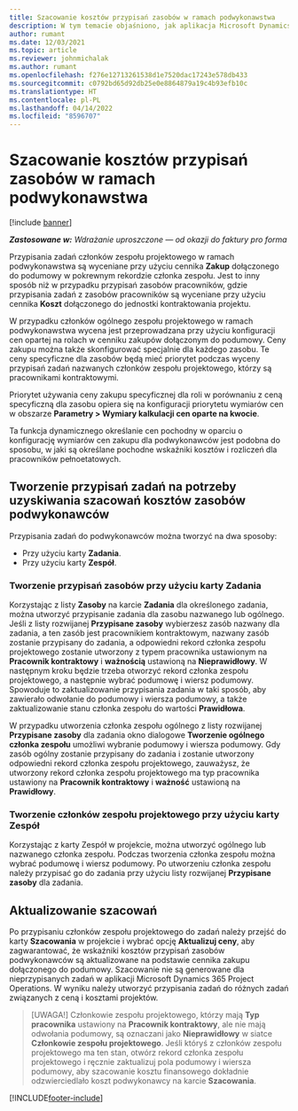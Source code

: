```yaml
---
title: Szacowanie kosztów przypisań zasobów w ramach podwykonawstwa
description: W tym temacie objaśniono, jak aplikacja Microsoft Dynamics 365 Project Operations oblicza szacowanie kosztów przypisań zasobów w ramach podwykonawstwa.
author: rumant
ms.date: 12/03/2021
ms.topic: article
ms.reviewer: johnmichalak
ms.author: rumant
ms.openlocfilehash: f276e12713261538d1e7520dac17243e578db433
ms.sourcegitcommit: c0792bd65d92db25e0e8864879a19c4b93efb10c
ms.translationtype: HT
ms.contentlocale: pl-PL
ms.lasthandoff: 04/14/2022
ms.locfileid: "8596707"
---
```

# <a name="cost-estimation-of-subcontracted-resource-assignments"></a>Szacowanie kosztów przypisań zasobów w ramach podwykonawstwa

[!include [banner](../../includes/dataverse-preview.md)]

_**Zastosowane w:** Wdrażanie uproszczone — od okazji do faktury pro forma_

Przypisania zadań członków zespołu projektowego w ramach podwykonawstwa są wyceniane przy użyciu cennika **Zakup** dołączonego do podumowy w pokrewnym rekordzie członka zespołu. Jest to inny sposób niż w przypadku przypisań zasobów pracowników, gdzie przypisania zadań z zasobów pracowników są wyceniane przy użyciu cennika **Koszt** dołączonego do jednostki kontraktowania projektu. 

W przypadku członków ogólnego zespołu projektowego w ramach podwykonawstwa wycena jest przeprowadzana przy użyciu konfiguracji cen opartej na rolach w cenniku zakupów dołączonym do podumowy. Ceny zakupu można także skonfigurować specjalnie dla każdego zasobu. Te ceny specyficzne dla zasobów będą mieć priorytet podczas wyceny przypisań zadań nazwanych członków zespołu projektowego, którzy są pracownikami kontraktowymi. 

Priorytet używania ceny zakupu specyficznej dla roli w porównaniu z ceną specyficzną dla zasobu opiera się na konfiguracji priorytetu wymiarów cen w obszarze **Parametry > Wymiary kalkulacji cen oparte na kwocie**.

Ta funkcja dynamicznego określanie cen pochodny w oparciu o konfigurację wymiarów cen zakupu dla podwykonawców jest podobna do sposobu, w jaki są określane pochodne wskaźniki kosztów i rozliczeń dla pracowników pełnoetatowych. 

## <a name="creating-task-assignments-for-getting-cost-estimates-of-subcontractor-resources"></a>Tworzenie przypisań zadań na potrzeby uzyskiwania szacowań kosztów zasobów podwykonawców

Przypisania zadań do podwykonawców można tworzyć na dwa sposoby: 
- Przy użyciu karty **Zadania**.
- Przy użyciu karty **Zespół**.

### <a name="creating-resources-assignments-using-the-tasks-tab"></a>Tworzenie przypisań zasobów przy użyciu karty Zadania
Korzystając z listy **Zasoby** na karcie **Zadania** dla określonego zadania, można utworzyć przypisanie zadania dla zasobu nazwanego lub ogólnego. Jeśli z listy rozwijanej **Przypisane zasoby** wybierzesz zasób nazwany dla zadania, a ten zasób jest pracownikiem kontraktowym, nazwany zasób zostanie przypisany do zadania, a odpowiedni rekord członka zespołu projektowego zostanie utworzony z typem pracownika ustawionym na **Pracownik kontraktowy** i **ważnością** ustawioną na **Nieprawidłowy**. W następnym kroku będzie trzeba otworzyć rekord członka zespołu projektowego, a następnie wybrać podumowę i wiersz podumowy. Spowoduje to zaktualizowanie przypisania zadania w taki sposób, aby zawierało odwołanie do podumowy i wiersza podumowy, a także zaktualizowanie stanu członka zespołu do wartości **Prawidłowa**.

W przypadku utworzenia członka zespołu ogólnego z listy rozwijanej **Przypisane zasoby** dla zadania okno dialogowe **Tworzenie ogólnego członka zespołu** umożliwi wybranie podumowy i wiersza podumowy. Gdy zasób ogólny zostanie przypisany do zadania i zostanie utworzony odpowiedni rekord członka zespołu projektowego, zauważysz, że utworzony rekord członka zespołu projektowego ma typ pracownika ustawiony na **Pracownik kontraktowy** i **ważność** ustawioną na **Prawidłowy**.

### <a name="creating-project-team-members-using-the-team-tab"></a>Tworzenie członków zespołu projektowego przy użyciu karty Zespół
Korzystając z karty Zespół w projekcie, można utworzyć ogólnego lub nazwanego członka zespołu. Podczas tworzenia członka zespołu można wybrać podumowę i wiersz podumowy. Po utworzeniu członka zespołu należy przypisać go do zadania przy użyciu listy rozwijanej **Przypisane zasoby** dla zadania. 

## <a name="updating-estimates"></a>Aktualizowanie szacowań
Po przypisaniu członków zespołu projektowego do zadań należy przejść do karty **Szacowania** w projekcie i wybrać opcję **Aktualizuj ceny**, aby zagwarantować, że wskaźniki kosztów przypisań zasobów podwykonawców są aktualizowane na podstawie cennika zakupu dołączonego do podumowy. Szacowanie nie są generowane dla nieprzypisanych zadań w aplikacji Microsoft Dynamics 365 Project Operations. W wyniku należy utworzyć przypisania zadań do różnych zadań związanych z ceną i kosztami projektów. 

> [UWAGA!] Członkowie zespołu projektowego, którzy mają **Typ pracownika** ustawiony na **Pracownik kontraktowy**, ale nie mają odwołania podumowy, są oznaczani jako **Nieprawidłowy** w siatce **Członkowie zespołu projektowego**. Jeśli któryś z członków zespołu projektowego ma ten stan, otwórz rekord członka zespołu projektowego i ręcznie zaktualizuj pola podumowy i wiersza podumowy, aby szacowanie kosztu finansowego dokładnie odzwierciedlało koszt podwykonawcy na karcie **Szacowania**. 


[!INCLUDE[footer-include](../../includes/footer-banner.md)]
